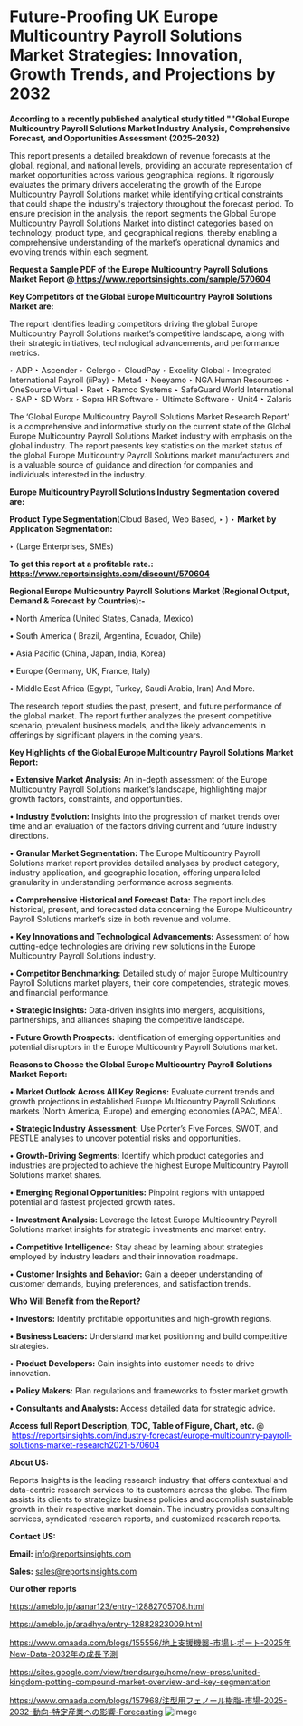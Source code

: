# Future-Proofing UK Europe Multicountry Payroll Solutions Market Strategies: Innovation, Growth Trends, and Projections by 2032

<strong>According to a recently published analytical study titled ""Global Europe Multicountry Payroll Solutions Market Industry Analysis, Comprehensive Forecast, and Opportunities Assessment (2025–2032)</strong>

This report presents a detailed breakdown of revenue forecasts at the global, regional, and national levels, providing an accurate representation of market opportunities across various geographical regions. It rigorously evaluates the primary drivers accelerating the growth of the Europe Multicountry Payroll Solutions market while identifying critical constraints that could shape the industry's trajectory throughout the forecast period. To ensure precision in the analysis, the report segments the Global Europe Multicountry Payroll Solutions Market into distinct categories based on technology, product type, and geographical regions, thereby enabling a comprehensive understanding of the market’s operational dynamics and evolving trends within each segment.

<strong>Request a Sample PDF of the Europe Multicountry Payroll Solutions Market Report </strong><strong>@<a href=https://www.reportsinsights.com/sample/570604 style=color:#0000ff;> https://www.reportsinsights.com/sample/570604</a></strong></font>

<strong>Key Competitors of the Global Europe Multicountry Payroll Solutions Market are:</strong>

The report identifies leading competitors driving the global Europe Multicountry Payroll Solutions market’s competitive landscape, along with their strategic initiatives, technological advancements, and performance metrics.

‣ ADP
‣ Ascender
‣ Celergo
‣ CloudPay
‣ Excelity Global
‣ Integrated International Payroll (iiPay)
‣ Meta4
‣ Neeyamo
‣ NGA Human Resources
‣ OneSource Virtual
‣ Raet
‣ Ramco Systems
‣ SafeGuard World International
‣ SAP
‣ SD Worx
‣ Sopra HR Software
‣ Ultimate Software
‣ Unit4
‣ Zalaris

The ‘Global Europe Multicountry Payroll Solutions Market Research Report’ is a comprehensive and informative study on the current state of the Global Europe Multicountry Payroll Solutions Market industry with emphasis on the global industry. The report presents key statistics on the market status of the global Europe Multicountry Payroll Solutions market manufacturers and is a valuable source of guidance and direction for companies and individuals interested in the industry.

<strong>Europe Multicountry Payroll Solutions Industry Segmentation covered are:</strong>

<strong>Product Type Segmentation</strong>(Cloud Based, Web Based,
‣ )
‣ 
<strong>Market by Application Segmentation:</strong>

‣ (Large Enterprises, SMEs)

<strong>To get this report at a profitable rate.: <a href=https://www.reportsinsights.com/discount/570604 style=color:#0000ff;>https://www.reportsinsights.com/discount/570604</a></strong></font>

<strong>Regional Europe Multicountry Payroll Solutions Market (Regional Output, Demand &amp; Forecast by Countries):-</strong>

• North America (United States, Canada, Mexico)

• South America ( Brazil, Argentina, Ecuador, Chile)

• Asia Pacific (China, Japan, India, Korea)

• Europe (Germany, UK, France, Italy)

• Middle East Africa (Egypt, Turkey, Saudi Arabia, Iran) And More.

The research report studies the past, present, and future performance of the global market. The report further analyzes the present competitive scenario, prevalent business models, and the likely advancements in offerings by significant players in the coming years.

<strong>Key Highlights of the Global Europe Multicountry Payroll Solutions Market Report:</strong>

• <strong>Extensive Market Analysis:</strong> An in-depth assessment of the Europe Multicountry Payroll Solutions market’s landscape, highlighting major growth factors, constraints, and opportunities.

• <strong>Industry Evolution:</strong> Insights into the progression of market trends over time and an evaluation of the factors driving current and future industry directions.

• <strong>Granular Market Segmentation:</strong> The Europe Multicountry Payroll Solutions market report provides detailed analyses by product category, industry application, and geographic location, offering unparalleled granularity in understanding performance across segments.

• <strong>Comprehensive Historical and Forecast Data:</strong> The report includes historical, present, and forecasted data concerning the Europe Multicountry Payroll Solutions market’s size in both revenue and volume.

• <strong>Key Innovations and Technological Advancements:</strong> Assessment of how cutting-edge technologies are driving new solutions in the Europe Multicountry Payroll Solutions industry.

• <strong>Competitor Benchmarking:</strong> Detailed study of major Europe Multicountry Payroll Solutions market players, their core competencies, strategic moves, and financial performance.

• <strong>Strategic Insights:</strong> Data-driven insights into mergers, acquisitions, partnerships, and alliances shaping the competitive landscape.

• <strong>Future Growth Prospects:</strong> Identification of emerging opportunities and potential disruptors in the Europe Multicountry Payroll Solutions market.

<strong>Reasons to Choose the Global Europe Multicountry Payroll Solutions Market Report:</strong>

• <strong>Market Outlook Across All Key Regions:</strong> Evaluate current trends and growth projections in established Europe Multicountry Payroll Solutions markets (North America, Europe) and emerging economies (APAC, MEA).

• <strong>Strategic Industry Assessment:</strong> Use Porter’s Five Forces, SWOT, and PESTLE analyses to uncover potential risks and opportunities.

• <strong>Growth-Driving Segments:</strong> Identify which product categories and industries are projected to achieve the highest Europe Multicountry Payroll Solutions market shares.

• <strong>Emerging Regional Opportunities:</strong> Pinpoint regions with untapped potential and fastest projected growth rates.

• <strong>Investment Analysis:</strong> Leverage the latest Europe Multicountry Payroll Solutions market insights for strategic investments and market entry.

• <strong>Competitive Intelligence:</strong> Stay ahead by learning about strategies employed by industry leaders and their innovation roadmaps.

• <strong>Customer Insights and Behavior:</strong> Gain a deeper understanding of customer demands, buying preferences, and satisfaction trends.

<strong>Who Will Benefit from the Report?</strong>

• <strong>Investors:</strong> Identify profitable opportunities and high-growth regions.

• <strong>Business Leaders:</strong> Understand market positioning and build competitive strategies.

• <strong>Product Developers:</strong> Gain insights into customer needs to drive innovation.

• <strong>Policy Makers:</strong> Plan regulations and frameworks to foster market growth.

• <strong>Consultants and Analysts:</strong> Access detailed data for strategic advice.
</ul>
<strong>Access full Report Description, TOC, Table of Figure, Chart, etc. </strong>@  <a href=https://reportsinsights.com/industry-forecast/europe-multicountry-payroll-solutions-market-research2021-570604 style=color:#0000ff;>https://reportsinsights.com/industry-forecast/europe-multicountry-payroll-solutions-market-research2021-570604</a></font>

<strong><strong>About US</strong>:</strong>

Reports Insights is the leading research industry that offers contextual and data-centric research services to its customers across the globe. The firm assists its clients to strategize business policies and accomplish sustainable growth in their respective market domain. The industry provides consulting services, syndicated research reports, and customized research reports.

<strong>Contact US:</strong>

<p class=""""><b>Email:</b> <a href=mailto:info@reportsinsights.com>info@reportsinsights.com</a></p>
<p class=""""><b>Sales:</b> <a href=mailto:sales@reportsinsights.com>sales@reportsinsights.com</a></p>

<strong>Our other reports</strong>

<a href=https://ameblo.jp/aanar123/entry-12882705708.html>https://ameblo.jp/aanar123/entry-12882705708.html</a>

<a href=https://ameblo.jp/aradhya/entry-12882823009.html>https://ameblo.jp/aradhya/entry-12882823009.html</a>

<a href=https://www.omaada.com/blogs/155556/地上支援機器-市場レポート-2025年New-Data-2032年の成長予測>https://www.omaada.com/blogs/155556/地上支援機器-市場レポート-2025年New-Data-2032年の成長予測</a>

<a href=https://sites.google.com/view/trendsurge/home/new-press/united-kingdom-potting-compound-market-overview-and-key-segmentation>https://sites.google.com/view/trendsurge/home/new-press/united-kingdom-potting-compound-market-overview-and-key-segmentation</a>

<a href=https://www.omaada.com/blogs/157968/注型用フェノール樹脂-市場-2025-2032-動向-特定産業への影響-Forecasting>https://www.omaada.com/blogs/157968/注型用フェノール樹脂-市場-2025-2032-動向-特定産業への影響-Forecasting</a>
![image](https://github.com/user-attachments/assets/e1ec0dc7-e208-49e8-be59-0910f886c521)
